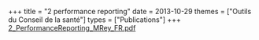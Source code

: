 +++
title = "2 performance reporting"
date = 2013-10-29
themes = ["Outils du Conseil de la santé"]
types = ["Publications"]
+++
[2\_PerformanceReporting\_MRey\_FR.pdf](/files/2_PerformanceReporting_MRey_FR.pdf)

